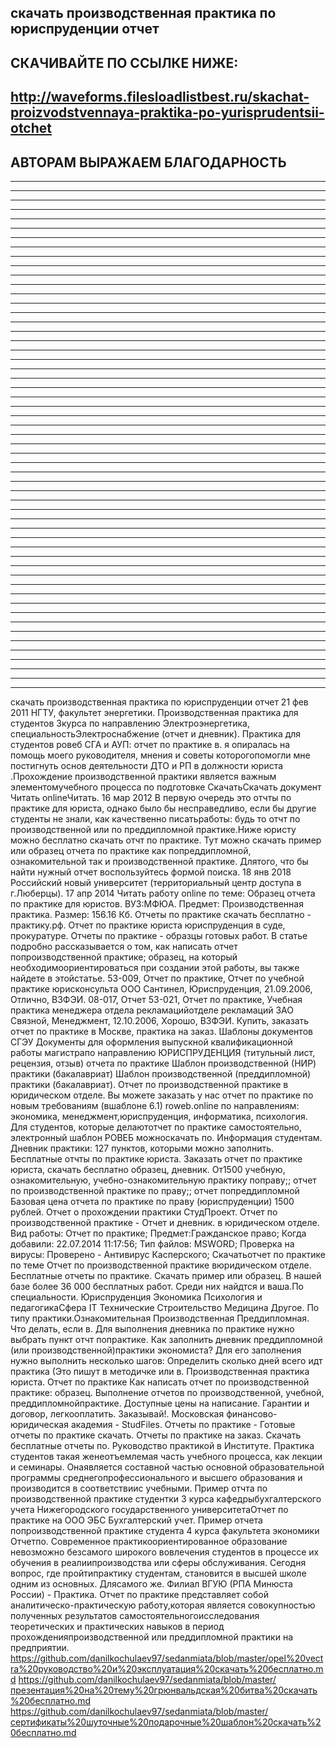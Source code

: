 скачать производственная практика по юриспруденции отчет
--------------------------------------------------
СКАЧИВАЙТЕ ПО ССЫЛКЕ НИЖЕ:
--------------------------------------------------
http://waveforms.filesloadlistbest.ru/skachat-proizvodstvennaya-praktika-po-yurisprudentsii-otchet
--------------------------------------------------
АВТОРАМ ВЫРАЖАЕМ БЛАГОДАРНОСТЬ
--------------------------------------------------
--------------------------------------------------
--------------------------------------------------
--------------------------------------------------
--------------------------------------------------
--------------------------------------------------
--------------------------------------------------
--------------------------------------------------
--------------------------------------------------
--------------------------------------------------
--------------------------------------------------
--------------------------------------------------
--------------------------------------------------
--------------------------------------------------
--------------------------------------------------
--------------------------------------------------
--------------------------------------------------
--------------------------------------------------
--------------------------------------------------
--------------------------------------------------
--------------------------------------------------
--------------------------------------------------
--------------------------------------------------
--------------------------------------------------
--------------------------------------------------
--------------------------------------------------
--------------------------------------------------
--------------------------------------------------
--------------------------------------------------
--------------------------------------------------
--------------------------------------------------
--------------------------------------------------
--------------------------------------------------
--------------------------------------------------
--------------------------------------------------
--------------------------------------------------
--------------------------------------------------
--------------------------------------------------
--------------------------------------------------
--------------------------------------------------
--------------------------------------------------
--------------------------------------------------
--------------------------------------------------
--------------------------------------------------
--------------------------------------------------
--------------------------------------------------
--------------------------------------------------
--------------------------------------------------
--------------------------------------------------
--------------------------------------------------
--------------------------------------------------
--------------------------------------------------
--------------------------------------------------
--------------------------------------------------
--------------------------------------------------
--------------------------------------------------
скачать производственная практика по юриспруденции отчет 21 фев 2011  НГТУ, факультет энергетики. Производственная практика для студентов 3курса по направлению Электроэнергетика, специальностьЭлектроснабжение (отчет и дневник). Практика для студентов ровеб СГА и АУП: отчет по практике в. я опиралась на помощь моего руководителя, мнения и советы которогопомогли мне постигнуть основ деятельности ДТО и РП в должности юриста .Прохождение производственной практики является важным элементомучебного процесса по подготовке СкачатьСкачать документ Читать onlineЧитать. 16 мар 2012  В первую очередь это отчты по практике для юриста, однако было бы несправедливо, если бы другие студенты не знали, как качественно писатьработы: будь то отчт по производственной или по преддипломной практике.Ниже юристу можно бесплатно скачать отчт по практике. Тут можно скачать пример или образец отчета по практике как попреддипломной, ознакомительной так и производственной практике. Длятого, что бы найти нужный отчет воспользуйтесь формой поиска. 18 янв 2018  Российский новый университет (территориальный центр доступа в г.Люберцы). 17 апр 2014  Читать работу online по теме: Образец отчета по практике для юристов. ВУЗ:МФЮА. Предмет: Производственная практика. Размер: 156.16 Кб. Отчеты по практике скачать бесплатно - практику.рф. Отчет по практике юриста юриспруденция в суде, прокуратуре. Отчеты по практике - образцы готовых работ. В статье подробно рассказывается о том, как написать отчет попроизводственной практике; образец, на который необходимоориентироваться при создании этой работы, вы также найдете в этойстатье. 53-009, Отчет по практике, Отчет по учебной практике юрисконсульта ООО Сантинел, Юриспруденция, 21.09.2006, Отлично, ВЗФЭИ. 08-017, Отчет 53-021, Отчет по практике, Учебная практика менеджера отдела рекламацийотделе рекламаций ЗАО Связной, Менеджмент, 12.10.2006, Хорошо, ВЗФЭИ. Купить, заказать отчет по практике в Москве, практика на заказ. Шаблоны документов  СГЭУ
Документы для оформления выпускной квалификационной работы магистрапо направлению ЮРИСПРУДЕНЦИЯ (титульный лист, рецензия, отзыв) отчета по практике  Шаблон производственной (НИР) практики (бакалавриат)  Шаблон производственной (преддипломной) практики (бакалавриат). Отчет по производственной практике в юридическом отделе. Вы можете заказать у нас отчет по практике по новым требованиям (вшаблоне 6.1) roweb.online по направлениям: экономика, менеджмент,юриспруденция, информатика, психология. Для студентов, которые делаютотчет по практике самостоятельно, электронный шаблон РОВЕБ можноскачать по. Информация студентам. Дневник практики: 127 пунктов, которыми можно заполнить. Бесплатные отчты по практике юриста. Заказать отчет по практике юриста, скачать бесплатно образец, дневник. От1500  учебную, ознакомительную, учебно-ознакомительную практику поправу;; отчет по производственной практике по праву;; отчет попреддипломной  Базовая цена отчета по практике по праву (юриспруденции) 1500 рублей. Отчет о прохождении практики  СтудПроект. Отчет по производственной практике - Отчет и дневник. в юридическом отделе. Вид работы: Отчет по практике; Предмет:Гражданское право; Когда добавили: 22.07.2014 11:17:56; Тип файлов: MSWORD; Проверка на вирусы: Проверено - Антивирус Касперского; Скачатьотчет по практике по теме Отчет по производственной практике вюридическом отделе. Бесплатные отчеты по практике. Скачать пример или образец. В нашей базе более 36 000 бесплатных работ. Среди них найдтся и ваша.По специальности. Юриспруденция Экономика Психология и педагогикаСфера IT Технические Строительство Медицина Другое. По типу практики.Ознакомительная Производственная Преддипломная. Что делать, если в. Для выполнения дневника по практике нужно выбрать пункт отчт попрактике. Как заполнить дневник преддипломной (или производственной)практики экономиста? Для его заполнения нужно выполнить несколько шагов: Определить сколько дней всего идт практика (Это пишут в методичке или в. Производственная практика юриста. Отчет по практике
Как написать отчет по производственной практике: образец. Выполнение отчетов по производственной, учебной, преддипломнойпрактике. Доступные цены на написание. Гарантии и договор, легкооплатить. Заказывай!. Московская финансово-юридическая академия - StudFiles. Отчеты по практике - Готовые отчеты по практике скачать. Отчеты по практике на заказ. Скачать бесплатные отчеты по. Руководство практикой в Институте. Практика студентов  такая женеотъемлемая часть учебного процесса, как лекции и семинары. Онаявляется составной частью основной образовательной программы среднегопрофессионального и высшего образования и производится в соответствиис учебными. Пример отчта по производственной практике студентки 3 курса кафедрыбухгалтерского учета Нижегородского государственного университетаОтчет по практике на ООО ЭБС  Бухгалтерский учет. Пример отчета попроизводственной практике студента 4 курса факультета экономики Отчетпо. Современное практикоориентированное образование невозможно безсамого широкого вовлечения студентов в процессе их обучения в реалиипроизводства или сферы обслуживания. Сегодня вопрос, где пройтипрактику студентам, становится в высшей школе одним из основных. Длясамого же. Филиал ВГУЮ (РПА Минюста России) - Практика. Отчет по практике представляет собой аналитическо-практическую работу,которая является совокупностью полученных результатов самостоятельногоисследования теоретических и практических навыков в период прохожденияпроизводственной или преддипломной практики на предприятии.
https://github.com/danilkochulaev97/sedanmiata/blob/master/opel%20vectra%20руководство%20и%20эксплуатация%20скачать%20бесплатно.md
https://github.com/danilkochulaev97/sedanmiata/blob/master/презентация%20на%20тему%20грюнвальдская%20битва%20скачать%20бесплатно.md
https://github.com/danilkochulaev97/sedanmiata/blob/master/сертификаты%20шуточные%20подарочные%20шаблон%20скачать%20бесплатно.md